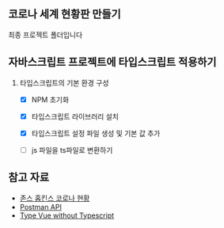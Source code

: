 ## 코로나 세계 현황판 만들기

최종 프로젝트 폴더입니다

## 자바스크립트 프로젝트에 타입스크립트 적용하기

1. 타입스크립트의 기본 환경 구성
    - [X] NPM 초기화
    - [X] 타입스크립트 라이브러리 설치
    - [X] 타입스크립트 설정 파일 생성 및 기본 값 추가
    - [ ] js 파일을 ts파일로 변환하기


## 참고 자료

- [존스 홉킨스 코로나 현황](https://www.arcgis.com/apps/opsdashboard/index.html#/bda7594740fd40299423467b48e9ecf6)
- [Postman API](https://documenter.getpostman.com/view/10808728/SzS8rjbc?version=latest#27454960-ea1c-4b91-a0b6-0468bb4e6712)
- [Type Vue without Typescript](https://blog.usejournal.com/type-vue-without-typescript-b2b49210f0b)